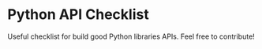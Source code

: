 # Python API Checklist
Useful checklist for build good Python libraries APIs. Feel free to contribute!
